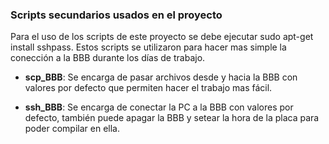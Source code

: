 ### Scripts secundarios usados en el proyecto
Para el uso de los scripts de este proyecto se debe ejecutar
sudo apt-get install sshpass.
Estos scripts se utilizaron para hacer mas simple la conección a la BBB durante los días de trabajo.

* **scp_BBB**: Se encarga de pasar archivos desde y hacia la BBB con valores por defecto que permiten hacer el trabajo mas fácil.

* **ssh_BBB**: Se encarga de conectar la PC a la BBB con valores por defecto, también puede apagar la BBB y setear la hora de la placa para poder compilar en ella.